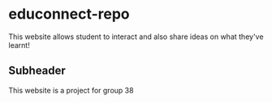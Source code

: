 # educonnect-repo
This website allows student to interact and also share ideas on what they've learnt!

## Subheader 
This website is a project for group 38